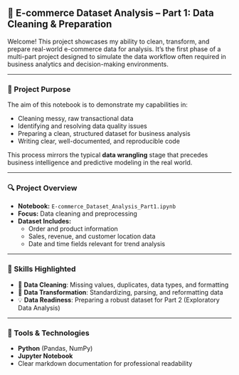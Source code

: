 ## 🛒 E-commerce Dataset Analysis – Part 1: Data Cleaning & Preparation

Welcome! This project showcases my ability to clean, transform, and prepare real-world e-commerce data for analysis. It’s the first phase of a multi-part project designed to simulate the data workflow often required in business analytics and decision-making environments.

---

### 📌 Project Purpose

The aim of this notebook is to demonstrate my capabilities in:

- Cleaning messy, raw transactional data
- Identifying and resolving data quality issues
- Preparing a clean, structured dataset for business analysis
- Writing clear, well-documented, and reproducible code

This process mirrors the typical **data wrangling** stage that precedes business intelligence and predictive modeling in the real world.

---

### 🔍 Project Overview

- **Notebook:** `E-commerce_Dataset_Analysis_Part1.ipynb`
- **Focus:** Data cleaning and preprocessing
- **Dataset Includes:**
  - Order and product information
  - Sales, revenue, and customer location data
  - Date and time fields relevant for trend analysis

---

### 🧠 Skills Highlighted

- 🧹 **Data Cleaning**: Missing values, duplicates, data types, and formatting
- 🔄 **Data Transformation**: Standardizing, parsing, and reformatting data
- 💡 **Data Readiness**: Preparing a robust dataset for Part 2 (Exploratory Data Analysis)

---

### 🧰 Tools & Technologies

- **Python** (Pandas, NumPy)
- **Jupyter Notebook**
- Clear markdown documentation for professional readability
